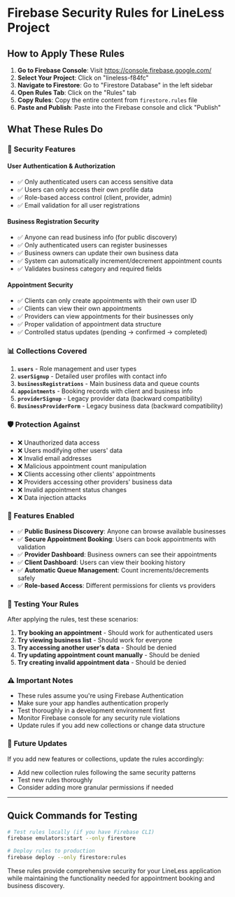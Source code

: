 # Firebase Security Rules for LineLess Project

## How to Apply These Rules

1. **Go to Firebase Console**: Visit https://console.firebase.google.com/
2. **Select Your Project**: Click on "lineless-f84fc"
3. **Navigate to Firestore**: Go to "Firestore Database" in the left sidebar
4. **Open Rules Tab**: Click on the "Rules" tab
5. **Copy Rules**: Copy the entire content from `firestore.rules` file
6. **Paste and Publish**: Paste into the Firebase console and click "Publish"

## What These Rules Do

### 🔐 **Security Features**

#### **User Authentication & Authorization**

- ✅ Only authenticated users can access sensitive data
- ✅ Users can only access their own profile data
- ✅ Role-based access control (client, provider, admin)
- ✅ Email validation for all user registrations

#### **Business Registration Security**

- ✅ Anyone can read business info (for public discovery)
- ✅ Only authenticated users can register businesses
- ✅ Business owners can update their own business data
- ✅ System can automatically increment/decrement appointment counts
- ✅ Validates business category and required fields

#### **Appointment Security**

- ✅ Clients can only create appointments with their own user ID
- ✅ Clients can view their own appointments
- ✅ Providers can view appointments for their businesses only
- ✅ Proper validation of appointment data structure
- ✅ Controlled status updates (pending → confirmed → completed)

### 📊 **Collections Covered**

1. **`users`** - Role management and user types
2. **`userSignup`** - Detailed user profiles with contact info
3. **`businessRegistrations`** - Main business data and queue counts
4. **`appointments`** - Booking records with client and business info
5. **`providerSignup`** - Legacy provider data (backward compatibility)
6. **`BusinessProviderForm`** - Legacy business data (backward compatibility)

### 🛡️ **Protection Against**

- ❌ Unauthorized data access
- ❌ Users modifying other users' data
- ❌ Invalid email addresses
- ❌ Malicious appointment count manipulation
- ❌ Clients accessing other clients' appointments
- ❌ Providers accessing other providers' business data
- ❌ Invalid appointment status changes
- ❌ Data injection attacks

### 🚀 **Features Enabled**

- ✅ **Public Business Discovery**: Anyone can browse available businesses
- ✅ **Secure Appointment Booking**: Users can book appointments with validation
- ✅ **Provider Dashboard**: Business owners can see their appointments
- ✅ **Client Dashboard**: Users can view their booking history
- ✅ **Automatic Queue Management**: Count increments/decrements safely
- ✅ **Role-based Access**: Different permissions for clients vs providers

### 🔧 **Testing Your Rules**

After applying the rules, test these scenarios:

1. **Try booking an appointment** - Should work for authenticated users
2. **Try viewing business list** - Should work for everyone
3. **Try accessing another user's data** - Should be denied
4. **Try updating appointment count manually** - Should be denied
5. **Try creating invalid appointment data** - Should be denied

### ⚠️ **Important Notes**

- These rules assume you're using Firebase Authentication
- Make sure your app handles authentication properly
- Test thoroughly in a development environment first
- Monitor Firebase console for any security rule violations
- Update rules if you add new collections or change data structure

### 🔄 **Future Updates**

If you add new features or collections, update the rules accordingly:

- Add new collection rules following the same security patterns
- Test new rules thoroughly
- Consider adding more granular permissions if needed

---

## Quick Commands for Testing

```bash
# Test rules locally (if you have Firebase CLI)
firebase emulators:start --only firestore

# Deploy rules to production
firebase deploy --only firestore:rules
```

These rules provide comprehensive security for your LineLess application while maintaining the functionality needed for appointment booking and business discovery.
